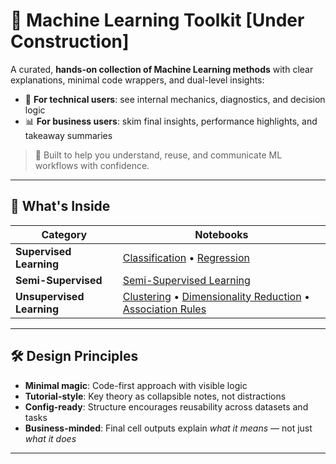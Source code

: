 # 🧠 Machine Learning Toolkit [Under Construction]

A curated, **hands-on collection of Machine Learning methods** with clear explanations, minimal code wrappers, and dual-level insights:
- 🔬 **For technical users**: see internal mechanics, diagnostics, and decision logic
- 📊 **For business users**: skim final insights, performance highlights, and takeaway summaries

> 🎯 Built to help you understand, reuse, and communicate ML workflows with confidence.
---

## 🧩 What's Inside

| Category                 | Notebooks                                                                 |
|--------------------------|---------------------------------------------------------------------------|
| **Supervised Learning**  | [Classification](./Classification/Classification.ipynb)  •  [Regression](./Regression/regression.ipynb) |
| **Semi-Supervised**      | [Semi-Supervised Learning](./Semi_Supervised_Learning/semi_supervised_learning.ipynb) |
| **Unsupervised Learning**| [Clustering](./Unsupervised_Learning/Clustering/Clustering.ipynb)  •  [Dimensionality Reduction](./Unsupervised_Learning/Dimensionality_Reduction/Dimensionality_Reduction.ipynb)  •  [Association Rules](./Unsupervised_Learning/Apriori_Association_Rules/association_rule_learning.ipynb) |

---

## 🛠️ Design Principles

- **Minimal magic**: Code-first approach with visible logic
- **Tutorial-style**: Key theory as collapsible notes, not distractions
- **Config-ready**: Structure encourages reusability across datasets and tasks
- **Business-minded**: Final cell outputs explain *what it means* — not just *what it does*

---

